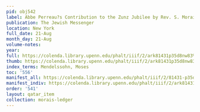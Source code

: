 ```yaml
---
pid: obj542
label: Abbe Perreau?s Contribution to the Zunz Jubilee by Rev. S. Morais.
publication: The Jewish Messenger
location: New York
full_date: 21-Aug
month_day: 21-Aug
volume-notes:
year:
full: https://colenda.library.upenn.edu/phalt/iiif/2/ark81431p35d8nw83%2FSHA256E-s6941930--6c6db2efe8b899345c547645bdb8417a82ad0be389fd1fc4168ea09b60b04e84.jpeg/full/3500,/0/default.jpg
thumb: https://colenda.library.upenn.edu/phalt/iiif/2/ark81431p35d8nw83%2FSHA256E-s6941930--6c6db2efe8b899345c547645bdb8417a82ad0be389fd1fc4168ea09b60b04e84.jpeg/full/!200,200/0/default.jpg
index_terms: Mendelssohn, Moses
toc: '556'
manifest_all: https://colenda.library.upenn.edu/phalt/iiif/2/81431-p35d8nw83/manifest
manifest_indiv: https://colenda.library.upenn.edu/phalt/iiif/2/ark81431p35d8nw83%2FSHA256E-s6941930--6c6db2efe8b899345c547645bdb8417a82ad0be389fd1fc4168ea09b60b04e84.jpeg
order: '541'
layout: qatar_item
collection: morais-ledger
---
```

